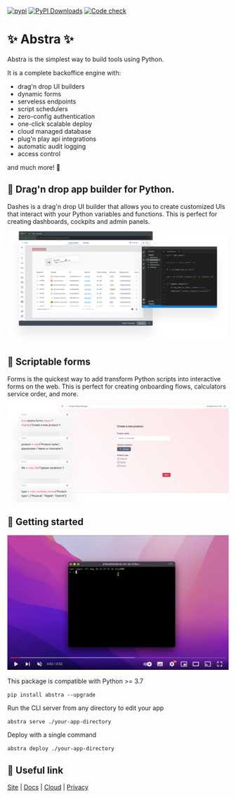 [![pypi](https://img.shields.io/pypi/v/abstra.svg)](https://pypi.python.org/pypi/abstra)
[![PyPI Downloads](https://img.shields.io/pypi/dm/abstra.svg)](https://pypi.org/project/abstra/)
[![Code check](https://github.com/abstra-app/abstra-lib/actions/workflows/code_check.yml/badge.svg)](https://github.com/abstra-app/abstra-lib/actions/workflows/code_check.yml)
# ✨ Abstra ✨

Abstra is the simplest way to build tools using Python.

It is a complete backoffice engine with:
- drag'n drop UI builders
- dynamic forms
- serveless endpoints
- script schedulers
- zero-config authentication
- one-click scalable deploy
- cloud managed database
- plug'n play api integrations
- automatic audit logging
- access control

and much more! 🤯

## 🧩 Drag'n drop app builder for Python.

Dashes is a drag'n drop UI builder that allows you to create customized UIs that interact with your Python variables and functions. This is perfect for creating dashboards, cockpits and admin panels.

![](./images/dashes.png)

## 📝 Scriptable forms

Forms is the quickest way to add transform Python scripts into interactive forms on the web. This is perfect for creating onboarding flows, calculators service order, and more.

![](./images/forms.png)

## 🚦 Getting started

[![](./images/getting-started.png)](https://youtu.be/kkTRU8PS8cg)

This package is compatible with Python >= 3.7

```
pip install abstra --upgrade
```

Run the CLI server from any directory to edit your app

```
abstra serve ./your-app-directory
```

Deploy with a single command

```
abstra deploy ./your-app-directory
```

## 🛟 Useful link

[Site](https://abstra.io) | [Docs](https://docs.abstra.io) | [Cloud](https://cloud.abstra.io) | [Privacy](./PRIVACY.md)